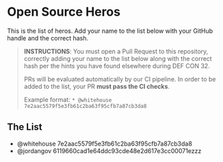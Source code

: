 # Open Source Heros

This is the list of heros. Add your name to the list below with your GitHub handle and the correct hash.

> **INSTRUCTIONS**: You must open a Pull Request to this repository, correctly adding your name to the list below along with the correct hash per the hints you have found elsewhere during DEF CON 32.  
>   
> PRs will be evaluated automatically by our CI pipeline. In order to be added to the list, your PR **must pass the CI checks**.  
>   
> Example format:
> `* @whitehouse 7e2aac5579f5e3fb61c2ba63f95cfb7a87cb3da8`

## The List

* @whitehouse 7e2aac5579f5e3fb61c2ba63f95cfb7a87cb3da8
* @jordangov 6119660cad1e64ddc93cde48e2d617e3cc00071ezzz
